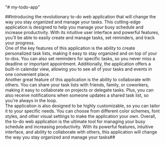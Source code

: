 "# my-todo-app" 

##Introducing the revolutionary to-do web application that will change the way you stay organized and manage your tasks. 
This cutting-edge application is designed to help you manage your busy schedule and increase productivity. 
With its intuitive user interface and powerful features, you'll be able to easily create and manage tasks, set reminders, and track your progress.  
One of the key features of this application is the ability to create personalized task lists, making it easy to stay organized and on top of your to-dos. 
You can also set reminders for specific tasks, so you never miss a deadline or important appointment. 
Additionally, the application offers a built-in calendar view, allowing you to see all of your tasks and events in one convenient place.  
Another great feature of this application is the ability to collaborate with others. You can share your task lists with friends, family, or coworkers, making it easy to collaborate on projects or delegate tasks. 
Plus, you can also receive notifications when someone updates a shared task list, so you're always in the loop.  
The application is also designed to be highly customizable, so you can tailor it to your specific needs. 
You can choose from different color schemes, font styles, and other visual settings to make the application your own.  Overall, the to-do web application is the ultimate tool for managing your busy schedule and increasing productivity. With its powerful features, intuitive interface, and ability to collaborate with others, this application will change the way you stay organized and manage your tasks##
